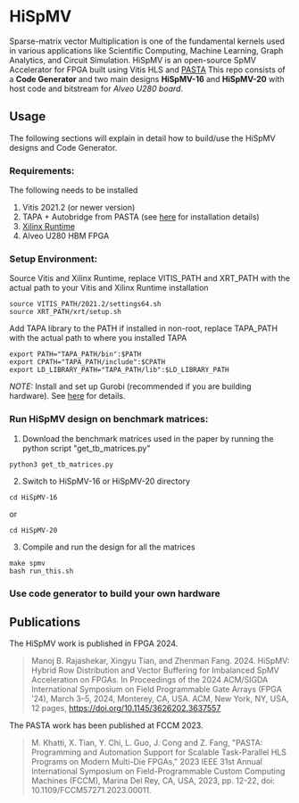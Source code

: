 # HiSpMV
Sparse-matrix vector Multiplication is one of the fundamental kernels used in various applications like Scientific Computing, Machine Learning, Graph Analytics, and Circuit Simulation. HiSpMV is an open-source SpMV Accelerator for FPGA built using Vitis HLS and [PASTA](https://github.com/SFU-HiAccel/pasta) This repo consists of a **Code Generator** and two main designs **HiSpMV-16** and **HiSpMV-20** with host code and bitstream for *Alveo U280 board*. 

## Usage
The following sections will explain in detail how to build/use the HiSpMV designs and Code Generator.
### Requirements:
The following needs to be installed 
1. Vitis 2021.2 (or newer version)
2. TAPA + Autobridge from PASTA (see [here](https://github.com/SFU-HiAccel/pasta/blob/main/tapa/README.md#installation-process) for installation details)
3. [Xilinx Runtime](https://github.com/Xilinx/XRT)
4.  Alveo U280 HBM FPGA
   
### Setup Environment:
Source Vitis and Xilinx Runtime, replace VITIS_PATH and XRT_PATH with the actual path to your Vitis and Xilinx Runtime installation
```
source VITIS_PATH/2021.2/settings64.sh
source XRT_PATH/xrt/setup.sh
```

Add TAPA library to the PATH if installed in non-root, replace TAPA_PATH with the actual path to where you installed TAPA
```
export PATH="TAPA_PATH/bin":$PATH
export CPATH="TAPA_PATH/include":$CPATH
export LD_LIBRARY_PATH="TAPA_PATH/lib":$LD_LIBRARY_PATH
```

*NOTE:* Install and set up Gurobi (recommended if you are building hardware). See [here](https://tapa.readthedocs.io/en/release/installation.html#install-gurobi-recommended) for details.

### Run HiSpMV design on benchmark matrices:
1. Download the benchmark matrices used in the paper by running the python script "get_tb_matrices.py"
```
python3 get_tb_matrices.py
```
2. Switch to HiSpMV-16 or HiSpMV-20 directory
```
cd HiSpMV-16
```
or
```
cd HiSpMV-20
```

3. Compile and run the design for all the matrices
```
make spmv
bash run_this.sh
```

### Use code generator to build your own hardware


## Publications
The HiSpMV work is published in FPGA 2024.
> Manoj B. Rajashekar, Xingyu Tian, and Zhenman Fang. 2024. HiSpMV: Hybrid Row Distribution and Vector Buffering for Imbalanced SpMV Acceleration on FPGAs. In Proceedings of the 2024 ACM/SIGDA International Symposium on Field Programmable Gate Arrays (FPGA ’24), March 3–5, 2024, Monterey, CA, USA. ACM, New York, NY, USA, 12 pages, https://doi.org/10.1145/3626202.3637557

The PASTA work has been published at FCCM 2023.
> M. Khatti, X. Tian, Y. Chi, L. Guo, J. Cong and Z. Fang, "PASTA: Programming and Automation Support for Scalable Task-Parallel HLS Programs on Modern Multi-Die FPGAs," 2023 IEEE 31st Annual International Symposium on Field-Programmable Custom Computing Machines (FCCM), Marina Del Rey, CA, USA, 2023, pp. 12-22, doi: 10.1109/FCCM57271.2023.00011.

